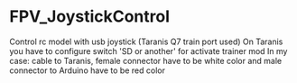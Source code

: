 # FPV_JoystickControl
Control rc model with usb joystick (Taranis Q7 train port used)
On Taranis you have to configure switch 'SD or another' for activate trainer mod
In my case: cable to Taranis, female connector have to be white color and male connector to Arduino have to be red color 
